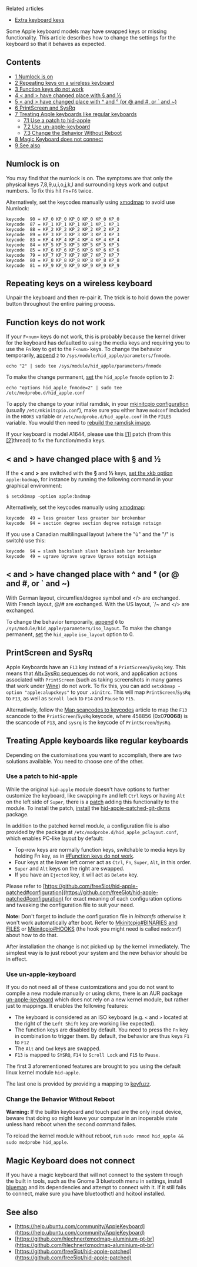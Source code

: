 Related articles

*   [Extra keyboard keys](/index.php/Extra_keyboard_keys "Extra keyboard keys")

Some Apple keyboard models may have swapped keys or missing functionality. This article describes how to change the settings for the keyboard so that it behaves as expected.

## Contents

*   [1 Numlock is on](#Numlock_is_on)
*   [2 Repeating keys on a wireless keyboard](#Repeating_keys_on_a_wireless_keyboard)
*   [3 Function keys do not work](#Function_keys_do_not_work)
*   [4 < and > have changed place with § and ½](#.3C_and_.3E_have_changed_place_with_.C2.A7_and_.C2.BD)
*   [5 < and > have changed place with ^ and ° (or @ and #, or ` and ~)](#.3C_and_.3E_have_changed_place_with_.5E_and_.C2.B0_.28or_.40_and_.23.2C_or_.60_and_.7E.29)
*   [6 PrintScreen and SysRq](#PrintScreen_and_SysRq)
*   [7 Treating Apple keyboards like regular keyboards](#Treating_Apple_keyboards_like_regular_keyboards)
    *   [7.1 Use a patch to hid-apple](#Use_a_patch_to_hid-apple)
    *   [7.2 Use un-apple-keyboard](#Use_un-apple-keyboard)
    *   [7.3 Change the Behavior Without Reboot](#Change_the_Behavior_Without_Reboot)
*   [8 Magic Keyboard does not connect](#Magic_Keyboard_does_not_connect)
*   [9 See also](#See_also)

## Numlock is on

You may find that the numlock is on. The symptoms are that only the physical keys 7,8,9,u,i,o,j,k,l and surrounding keys work and output numbers. To fix this hit `Fn`+`F6` twice.

Alternatively, set the keycodes manually using [xmodmap](/index.php/Xmodmap "Xmodmap") to avoid use Numlock:

```
keycode  90 = KP_0 KP_0 KP_0 KP_0 KP_0 KP_0
keycode  87 = KP_1 KP_1 KP_1 KP_1 KP_1 KP_1
keycode  88 = KP_2 KP_2 KP_2 KP_2 KP_2 KP_2
keycode  89 = KP_3 KP_3 KP_3 KP_3 KP_3 KP_3
keycode  83 = KP_4 KP_4 KP_4 KP_4 KP_4 KP_4
keycode  84 = KP_5 KP_5 KP_5 KP_5 KP_5 KP_5
keycode  85 = KP_6 KP_6 KP_6 KP_6 KP_6 KP_6
keycode  79 = KP_7 KP_7 KP_7 KP_7 KP_7 KP_7
keycode  80 = KP_8 KP_8 KP_8 KP_8 KP_8 KP_8
keycode  81 = KP_9 KP_9 KP_9 KP_9 KP_9 KP_9

```

## Repeating keys on a wireless keyboard

Unpair the keyboard and then re-pair it. The trick is to hold down the power button throughout the entire pairing process.

## Function keys do not work

If your `F<num>` keys do not work, this is probably because the kernel driver for the keyboard has defaulted to using the media keys and requiring you to use the `Fn` key to get to the `F<num>` keys. To change the behavior temporarily, [append](/index.php/Help:Reading#Append.2C_add.2C_create.2C_edit "Help:Reading") `2` to `/sys/module/hid_apple/parameters/fnmode`.

```
echo "2" | sudo tee /sys/module/hid_apple/parameters/fnmode

```

To make the change permanent, [set](/index.php/Kernel_modules#Setting_module_options "Kernel modules") the `hid_apple` `fnmode` option to 2:

```
echo "options hid_apple fnmode=2" | sudo tee /etc/modprobe.d/hid_apple.conf

```

To apply the change to your initial ramdisk, in your [mkinitcpio configuration](/index.php/Mkinitcpio#Configuration "Mkinitcpio") (usually `/etc/mkinitcpio.conf`), make sure you either have `modconf` included in the `HOOKS` variable or `/etc/modprobe.d/hid_apple.conf` in the `FILES` variable. You would then need to [rebuild the ramdisk image](/index.php/Mkinitcpio#Image_creation_and_activation "Mkinitcpio").

If your keyboard is model A1644, please use this [[1]](https://bugzilla.kernel.org/attachment.cgi?id=258205) patch (from this [[2]](https://bugzilla.kernel.org/show_bug.cgi?id=99881#c41)thread) to fix the function/media keys.

## < and > have changed place with § and ½

If the **<** and **>** are switched with the **§** and **½** keys, [set the xkb option](/index.php/Keyboard_configuration_in_Xorg "Keyboard configuration in Xorg") `apple:badmap`, for instance by running the following command in your graphical environment:

```
$ setxkbmap -option apple:badmap

```

Alternatively, set the keycodes manually using [xmodmap](/index.php/Xmodmap "Xmodmap"):

```
keycode  49 = less greater less greater bar brokenbar
keycode  94 = section degree section degree notsign notsign

```

If you use a Canadian multilingual layout (where the "ù" and the "/" is switch) use this:

```
keycode  94 = slash backslash slash backslash bar brokenbar
keycode  49 = ugrave Ugrave ugrave Ugrave notsign notsign

```

## < and > have changed place with ^ and ° (or @ and #, or ` and ~)

With German layout, circumflex/degree symbol and </> are exchanged. With French layout, @/# are exchanged. With the US layout, `/~ and </> are exchanged.

To change the behavior temporarily, [append](/index.php/Help:Reading#Append.2C_add.2C_create.2C_edit "Help:Reading") `0` to `/sys/module/hid_apple/parameters/iso_layout`. To make the change permanent, [set](/index.php/Kernel_modules#Setting_module_options "Kernel modules") the `hid_apple` `iso_layout` option to 0.

## PrintScreen and SysRq

Apple Keyboards have an `F13` key instead of a `PrintScreen`/`SysRq` key. This means that [Alt+SysRq sequences](/index.php/Keyboard_shortcuts#Kernel "Keyboard shortcuts") do not work, and application actions associated with `PrintScreen` (such as taking screenshots in many games that work under [Wine](/index.php/Wine "Wine")) do not work. To fix this, you can add `setxkbmap -option "apple:alupckeys"` to your `.xinitrc`. This will map `PrintScreen`/`SysRq` to `F13`, as well as `Scroll lock` to `F14` and `Pause` to `F15`.

Alternatively, follow the [Map scancodes to keycodes](/index.php/Map_scancodes_to_keycodes "Map scancodes to keycodes") article to map the `F13` scancode to the `PrintScreen`/`SysRq` keycode, where 458856 (0x0**70068**) is the scancode of `F13`, and `sysrq` is the keycode of `PrintScreen`/`SysRq`.

## Treating Apple keyboards like regular keyboards

Depending on the customisations you want to accomplish, there are two solutions available. You need to choose one of the other.

### Use a patch to hid-apple

While the original `hid-apple` module doesn't have options to further customize the keyboard, like swapping `Fn` and left `Ctrl` keys or having `Alt` on the left side of `Super`, there is a [patch](https://github.com/free5lot/hid-apple-patched) adding this functionality to the module. To install the patch, [install](/index.php/Install "Install") the [hid-apple-patched-git-dkms](https://aur.archlinux.org/packages/hid-apple-patched-git-dkms/) package.

In addition to the patched kernel module, a configuration file is also provided by the package at `/etc/modprobe.d/hid_apple_pclayout.conf`, which enables PC-like layout by default:

*   Top-row keys are normally function keys, switchable to media keys by holding Fn key, as in [#Function keys do not work](#Function_keys_do_not_work).
*   Four keys at the lower left corner act as `Ctrl`, `Fn`, `Super`, `Alt`, in this order.
*   `Super` and `Alt` keys on the right are swapped.
*   If you have an `Ejectcd` key, it will act as `Delete` key.

Please refer to [https://github.com/free5lot/hid-apple-patched#configuration](https://github.com/free5lot/hid-apple-patched#configuration) for exact meaning of each configuration options and tweaking the configuration file to suit your need.

**Note:** Don't forget to include the configuration file in *initramfs* otherwise it won't work automatically after boot. Refer to [Mkinitcpio#BINARIES and FILES](/index.php/Mkinitcpio#BINARIES_and_FILES "Mkinitcpio") or [Mkinitcpio#HOOKS](/index.php/Mkinitcpio#HOOKS "Mkinitcpio") (the hook you might need is called `modconf`) about how to do that.

After installation the change is not picked up by the kernel immediately. The simplest way is to just reboot your system and the new behavior should be in effect.

### Use un-apple-keyboard

If you do not need all of these customizations and you do not want to compile a new module manually or using dkms, there is an AUR package [un-apple-keyboard](https://aur.archlinux.org/packages/un-apple-keyboard/) which does not rely on a new kernel module, but rather just to mappings. It enables the following features:

*   The keyboard is considered as an ISO keyboard (e.g. `<` and `>` located at the right of the `Left Shift` key are working like expected).
*   The function keys are disabled by default. You need to press the `Fn` key in combination to trigger them. By default, the behavior are thus keys `F1` to `F12`
*   The `Alt` and `Cmd` keys are swapped.
*   `F13` is mapped to `SYSRQ`, `F14` to `Scroll Lock` and `F15` to `Pause`.

The first 3 aforementioned features are brought to you using the default linux kernel module `hid-apple`.

The last one is provided by providing a mapping to [keyfuzz](https://aur.archlinux.org/packages/keyfuzz/).

### Change the Behavior Without Reboot

**Warning:** If the builtin keyboard and touch pad are the only input device, beware that doing so might leave your computer in an inoperable state unless hard reboot when the second command failes.

To reload the kernel module without reboot, run `sudo rmmod hid_apple && sudo modprobe hid_apple`.

## Magic Keyboard does not connect

If you have a magic keyboard that will not connect to the system through the built in tools, such as the Gnome 3 bluetooth menu in settings, install [blueman](https://www.archlinux.org/packages/?name=blueman) and its dependencies and attempt to connect with it. If it still fails to connect, make sure you have bluetoothctl and hcitool installed.

## See also

*   [https://help.ubuntu.com/community/AppleKeyboard](https://help.ubuntu.com/community/AppleKeyboard)
*   [https://github.com/hlechner/xmodmap-aluminium-pt-br](https://github.com/hlechner/xmodmap-aluminium-pt-br)
*   [https://github.com/free5lot/hid-apple-patched](https://github.com/free5lot/hid-apple-patched)